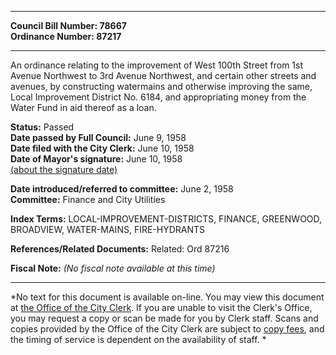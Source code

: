 * * * * *  
  
**Council Bill Number: [](#h0)[](#h2)78667**   
**Ordinance Number: 87217**  
  
* * * * *  
  
An ordinance relating to the improvement of West 100th Street from 1st Avenue Northwest to 3rd Avenue Northwest, and certain other streets and avenues, by constructing watermains and otherwise improving the same, Local Improvement District No. 6184, and appropriating money from the Water Fund in aid thereof as a loan.  
  
**Status:** Passed   
**Date passed by Full Council:** June 9, 1958   
**Date filed with the City Clerk:** June 10, 1958   
**Date of Mayor's signature:** June 10, 1958   
[(about the signature date)](/~public/approvaldate.htm)   
  
  
**Date introduced/referred to committee:** June 2, 1958   
**Committee:** Finance and City Utilities   
  
**Index Terms:** LOCAL-IMPROVEMENT-DISTRICTS, FINANCE, GREENWOOD, BROADVIEW, WATER-MAINS, FIRE-HYDRANTS  
  
**References/Related Documents:** Related: Ord 87216  
  
**Fiscal Note:** *(No fiscal note available at this time)*  
  
* * * * *  
  
*No text for this document is available on-line. You may view this document at [the Office of the City Clerk](http://www.seattle.gov/leg/clerk/contactUs.htm). If you are unable to visit the Clerk's Office, you may request a copy or scan be made for you by Clerk staff. Scans and copies provided by the Office of the City Clerk are subject to [copy fees](http://clerk.seattle.gov/~public/clerkfees.htm), and the timing of service is dependent on the availability of staff. *  
  
  
